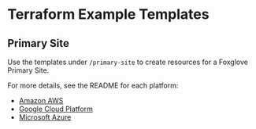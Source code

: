 # Terraform Example Templates

## Primary Site

Use the templates under `/primary-site` to create resources for a Foxglove Primary Site.

For more details, see the README for each platform:

* [Amazon AWS](./primary-site/aws/README.md)
* [Google Cloud Platform](./primary-site/gcp/README.md)
* [Microsoft Azure](./primary-site/azure/README.md)
